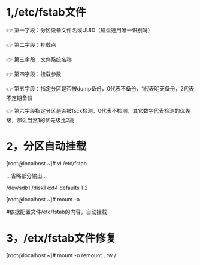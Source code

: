 # 1,/etc/fstab文件

:point_right: 第一字段：分区设备文件名或UUID（磁盘通用唯一识别吗）

:point_right: 第二字段：挂载点

:point_right: 第三字段：文件系统名称

:point_right: 第四字段：挂载参数

:point_right: 第五字段：指定分区是否被dump备份，0代表不备份，1代表明天备份，2代表不定期备份

:point_right: 第六字段指定分区是否被fsck检测，0代表不检测，其它数字代表检测的优先级，那么当然1的优先级比2高

# 2，分区自动挂载

[root@localhost ~]# vi /etc/fstab

...省略部分输出...

/dev/sdb1        /disk1      ext4     defaults     1   2

[root@localhost ~]# mount -a

#依据配置文件/etc/fstab的内容，自动挂载

# 3，/etx/fstab文件修复

[root@localhost ~]# mount -o remount , rw /